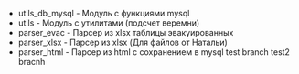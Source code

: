* utils_db_mysql        - Модуль с функциями mysql
* utils                 - Модуль с утилитами (подсчет веремни)
* parser_evac           - Парсер из xlsx таблицы эвакуированных 
* parser_xlsx           - Парсер из xlsx (Для файлов от Натальи) 
* parser_html           - Парсер из html с сохранением в mysql 
test branch
test2 bracnh